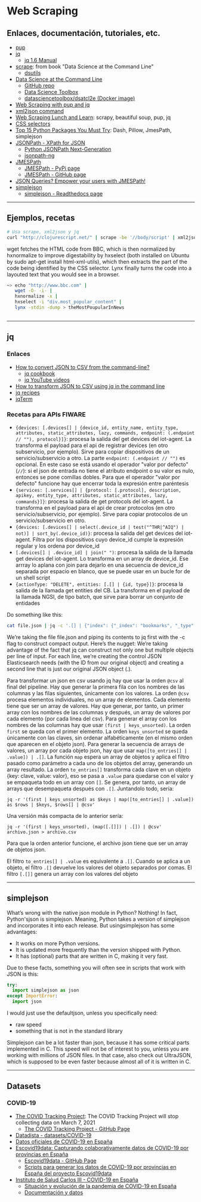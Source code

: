 # Web Scraping

## Enlaces, documentación, tutoriales, etc.

* [pup](https://github.com/ericchiang/pup)
* [jq](https://stedolan.github.io/jq/)
    * [jq 1.6 Manual](https://stedolan.github.io/jq/manual/v1.6/)
* [scrape](https://github.com/jeroenjanssens/dsutils/blob/master/scrape): from book "Data Science at the Command Line"
    * [dsutils](https://github.com/jeroenjanssens/dsutils)
* [Data Science at the Command Line](https://www.datascienceatthecommandline.com/)
    * [GitHub repo](https://github.com/jeroenjanssens/data-science-at-the-command-line)
    * [Data Science Toolbox](https://github.com/datasciencetoolbox/datasciencetoolbox)
    * [datasciencetoolbox/dsatcl2e (Docker image)](https://hub.docker.com/repository/docker/datasciencetoolbox/dsatcl2e)
* [Web Scraping with pup and jq](https://kevinmarsh.com/2014/11/12/web-scraping-with-pup-and-jq.html)
* [xml2json command](https://github.com/Inist-CNRS/node-xml2json-command)
* [Web Scraping Lunch and Learn](https://dev.to/bdmorin/web-scraping-lunch-and-learn-184j): scrapy, beautiful soup, pup, jq
* [CSS selectors](https://developer.mozilla.org/en-US/docs/Learn/CSS/Building_blocks/Selectors)
* [Top 15 Python Packages You Must Try](https://medium.com/tech-explained/top-15-python-packages-you-must-try-c6a877ed3cd0): Dash, Pillow, JmesPath, simplejson
* [JSONPath - XPath for JSON](https://goessner.net/articles/JsonPath/)
    * [Python JSONPath Next-Generation](https://github.com/h2non/jsonpath-ng)
    * [jsonpath-ng](https://pypi.org/project/jsonpath-ng/)
* [JMESPath](https://jmespath.org/)
    * [JMESPath - PyPi page](https://pypi.org/project/jmespath/)
    * [JMESPath - GitHub page](https://github.com/jmespath/jmespath.py)
* [JSON Queries? Empower your users with JMESPath!](https://levelup.gitconnected.com/json-queries-give-your-users-jmespath-power-ef8ab0d38553)
* [simplejson](https://github.com/simplejson/simplejson)
    * [simplejson - Readthedocs page](https://simplejson.readthedocs.io/)

---

## Ejemplos, recetas

```bash
# Usa scrape, xml2json y jq
curl "http://clojurescript.net/" | scrape -be '//body/script' | xml2json | jq '.html.body.script[].src
```

wget fetches the HTML code from BBC, which is then normalized by hxnormalize to improve digestability by hxselect (both installed on Ubuntu by sudo apt-get install html-xml-utils), which then extracts the part of the code being identified by the CSS selector. Lynx finally turns the code into a layouted text that you would see in a browser.
```bash
~> echo "http://www.bbc.com" |
   wget -O- -i- | 
   hxnormalize -x | 
   hxselect -i "div.most_popular_content" |  
   lynx -stdin -dump > theMostPoupularInNews
```

```bash

```

---

## jq

### Enlaces

* [How to convert JSON to CSV from the command-line?](https://e.printstacktrace.blog/how-to-convert-json-to-csv-from-the-command-line/)
    * [jq cookbook](https://e.printstacktrace.blog/jq-cookbook/)
    * [jq YouTube videos](https://www.youtube.com/c/eprintstacktrace/search?query=jq)
* [How to transform JSON to CSV using jq in the command line](https://www.freecodecamp.org/news/how-to-transform-json-to-csv-using-jq-in-the-command-line-4fa7939558bf/)
* [jq recipes](https://remysharp.com/drafts/jq-recipes)
* [jqTerm](https://jqterm.com/)

### Recetas para APIs FIWARE

* `{devices: [.devices[] | {device_id, entity_name, entity_type, attributes, static_attributes, lazy, commands, endpoint: (.endpoint // ""), protocol}]}`: procesa la salida del get devices del iot-agent. La transforma el payload para el api de registrar devices (en otro subservicio, por ejemplo). Sirve para copiar dispositivos de un servicio/subservicio a otro. La parte `endpoint: (.endpoint // "")` es opcional. En este caso se está usando el operador "valor por defecto" (`//`): si el json de entrada no tiene el atributo endpoint o su valor es nulo, entonces se pone comillas dobles. Para que el operador "valor por defecto" funcione hay que encerrar toda la expresión entre paréntesis
* `{services: [.services[] | {protocol: [.protocol], description, apikey, entity_type, attributes, static_attributes, lazy, commands}]}`: procesa la salida de get protocols del iot-agent. La transforma en el payload para el api de crear protocolos (en otro servicio/subservicio, por ejemplo). Sirve para copiar protocolos de un servicio/subservicio en otro.
* `{devices: [.devices[] | select(.device_id | test("^THR|^AIQ") | not)] | sort_by(.device_id)}`: procesa la salida del get devices del iot-agent. Filtra por los dispositivos cuyo device_id cumple la expresión regular y los ordena por device_id
* `[.devices[] | .device_id] | join(" ")`: procesa la salida de la llamada get devices del iot-agent. Lo transforma en un array de device_id. Ese arrray lo aplana con join para dejarlo en una secuencia de device_id separada por espacio en blanco, que se puede usar en un bucle for de un shell script
* `{actionType: "DELETE", entities: [.[] | {id, type}]}`: procesa la salida de la llamada get entities del CB. La transforma en el payload de la llamada NGSI, de tipo batch, que sirve para borrar un conjunto de entidades

Do something like this:

```bash
cat file.json | jq -c '.[] | {"index": {"_index": "bookmarks", "_type": "bookmark", "_id": .id}}, .' | curl -XPOST localhost:9200/_bulk --data-binary @-
```

We’re taking the file file.json and piping its contents to jq first with the -c flag to construct compact output. Here’s the nugget: We’re taking advantage of the fact that jq can construct not only one but multiple objects per line of input. For each line, we’re creating the control JSON Elasticsearch needs (with the ID from our original object) and creating a second line that is just our original JSON object (.).

Para transformar un json en csv usando jq hay que usar la orden `@csv` al final del pipeline. Hay que generar la primera fila con los nombres de las columnas y las filas siguientes, únicamente con los valores. La orden `@csv` procesa elementos individuales, no un array de elementos. Cada elemento tiene que ser un array de valores. Hay que generar, por tanto, un primer array con los nombres de las columnas y después, un array de valores por cada elemento (por cada linea del csv). Para generar el array con los nombres de las columnas hay que usar `(first | keys_unsorted)`. La orden `first` se queda con el primer elemento. La orden `keys_unsorted` se queda únicamente con las claves, sin ordenar alfabéticamente (en el mismo orden que aparecen en el objeto json). Para generar la secuencia de arrays de valores, un array por cada objeto json, hay que usar `map([to_entries[] | .value]) | .[]`. La función `map` espera un array de objetos y aplica el filtro pasado como parámetro a cada uno de los objetos del array, generando un array resultado. La orden `to_entries[]` transforma cada clave en un objeto {key: clave, value: valor}, eso se pasa a `.value` para quedarse con el valor y se empaqueta todo en un array con `[]`. Se genera, por tanto, un array de arrays que desempaqueta después con `.[]`. Juntandolo todo, sería:

```
jq -r '(first | keys_unsorted) as $keys | map([to_entries[] | .value]) as $rows | $keys, $rows[] | @csv'
```

Una versión más compacta de lo anterior sería:

```
jq -r '(first | keys_unsorted), (map([.[]]) | .[]) | @csv' archivo.json > archivo.csv
```

Para que la orden anterior funcione, el archivo json tiene que ser un array de objetos json.

El filtro `to_entries[] | .value` es equivalente a `.[]`. Cuando se aplica a un objeto, el filtro `.[]` devuelve los valores del objeto separados por comas. El filtro `[.[]]` genera un array con los valores del objeto

---

## simplejson

What’s wrong with the native json module in Python? Nothing! In fact, Python'sjson is simplejson. Meaning, Python takes a version of simplejson and incorporates it into each release. But usingsimplejson has some advantages:

* It works on more Python versions.
* It is updated more frequently than the version shipped with Python.
* It has (optional) parts that are written in C, making it very fast.

Due to these facts, something you will often see in scripts that work with JSON is this:

```python
try:
  import simplejson as json
except ImportError:
  import json
```

I would just use the defaultjson, unless you specifically need:

* raw speed
* something that is not in the standard library

Simplejson can be a lot faster than json, because it has some critical parts implemented in C. This speed will not be of interest to you, unless you are working with millions of JSON files. In that case, also check out UltraJSON, which is supposed to be even faster because almost all of it is written in C. 

---

## Datasets

### COVID-19

* [The COVID Tracking Project](https://covidtracking.com/): The COVID Tracking Project will stop collecting data on March 7, 2021
    * [The COVID Tracking Project - GitHub Page](https://github.com/COVID19Tracking)
* [Datadista - datasets/COVID-19](https://github.com/datadista/datasets/tree/master/COVID%2019)
* [Datos oficiales de COVID-19 en España](https://github.com/rubenfcasal/COVID-19)
* [Escovid19data: Capturando colaborativamente datos de COVID-19 por provincias en España](https://lab.montera34.com/covid19/)
    * [Escovid19data - GitHub Page](https://github.com/montera34/escovid19data)
    * [Scripts para generar los datos de COVID-19 por provincias en España del proyecto Escovid19data](https://code.montera34.com:4443/numeroteca/covid19)
* [Instituto de Salud Carlos III - COVID-19 en España](https://cnecovid.isciii.es/)
    * [Situación y evolución de la pandemia de COVID-19 en España](https://cnecovid.isciii.es/covid19/)
    * [Documentación y datos](https://cnecovid.isciii.es/covid19/#documentaci%C3%B3n-y-datos)
